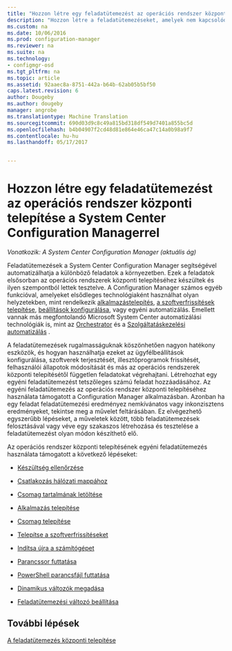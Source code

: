 ```yaml
---
title: "Hozzon létre egy feladatütemezést az operációs rendszer központi telepítése |} Microsoft Docs"
description: "Hozzon létre a feladatütemezéseket, amelyek nem kapcsolódnak a központi telepítése az operációs rendszerek, például szoftverterjesztéssel, illesztőprogramok frissítését, szerkesztése, felhasználói állapotok stb."
ms.custom: na
ms.date: 10/06/2016
ms.prod: configuration-manager
ms.reviewer: na
ms.suite: na
ms.technology:
- configmgr-osd
ms.tgt_pltfrm: na
ms.topic: article
ms.assetid: 92aaec8a-8751-442a-b64b-62ab05b5bf50
caps.latest.revision: 6
author: Dougeby
ms.author: dougeby
manager: angrobe
ms.translationtype: Machine Translation
ms.sourcegitcommit: 690d03d9c8c49a815bd318df549d7401a855bc5d
ms.openlocfilehash: b4b04907f2cd48d81e864e46ca47c14a0b98a9f7
ms.contentlocale: hu-hu
ms.lasthandoff: 05/17/2017


---
```

# <a name="create-a-task-sequence-for-non-operating-system-deployments-with-system-center-configuration-manager"></a>Hozzon létre egy feladatütemezést az operációs rendszer központi telepítése a System Center Configuration Managerrel

*Vonatkozik: A System Center Configuration Manager (aktuális ág)*

Feladatütemezések a System Center Configuration Manager segítségével automatizálhatja a különböző feladatok a környezetben. Ezek a feladatok elsősorban az operációs rendszerek központi telepítéséhez készültek és ilyen szempontból lettek tesztelve.  A Configuration Manager számos egyéb funkcióval, amelyeket elsődleges technológiaként használhat olyan helyzetekben, mint rendelkezik [alkalmazástelepítés](../../apps/understand/introduction-to-application-management.md), [a szoftverfrissítések telepítése](../../sum/understand/software-updates-introduction.md), [beállítások konfigurálása](../../compliance/understand/ensure-device-compliance.md), vagy egyéni automatizálás. Emellett vannak más megfontolandó Microsoft System Center automatizálási technológiák is, mint az [Orchestrator](https://technet.microsoft.com/library/hh237242.aspx) és a [Szolgáltatáskezelési automatizálás](https://technet.microsoft.com/library/dn469260.aspx) .  

A feladatütemezések rugalmasságuknak köszönhetően nagyon hatékony eszközök, és hogyan használhatja ezeket az ügyfélbeállítások konfigurálása, szoftverek terjesztését, illesztőprogramok frissítését, felhasználói állapotok módosítását és más az operációs rendszerek központi telepítésétől független feladatokat végrehajtani. Létrehozhat egy egyéni feladatütemezést tetszőleges számú feladat hozzáadásához. Az egyéni feladatütemezés az operációs rendszer központi telepítéséhez használata támogatott a Configuration Manager alkalmazásban. Azonban ha egy feladat feladatütemezési eredményez nemkívánatos vagy inkonzisztens eredményeket, tekintse meg a művelet feltárásában. Ez elvégezhető egyszerűbb lépéseket, a műveletek között, több feladatütemezések felosztásával vagy véve egy szakaszos létrehozása és tesztelése a feladatütemezést olyan módon készíthető elő.

 Az operációs rendszer központi telepítésének egyéni feladatütemezés használata támogatott a következő lépéseket:  

-   [Készültség ellenőrzése](../understand/task-sequence-steps.md#BKMK_CheckReadiness)  

-   [Csatlakozás hálózati mappához](../understand/task-sequence-steps.md#BKMK_ConnectToNetworkFolder)  

-   [Csomag tartalmának letöltése](../understand/task-sequence-steps.md#BKMK_DownloadPackageContent)  

-   [Alkalmazás telepítése](../understand/task-sequence-steps.md#BKMK_InstallApplication)  

-   [Csomag telepítése](../understand/task-sequence-steps.md#BKMK_InstallPackage)  

-   [Telepítse a szoftverfrissítéseket](../understand/task-sequence-steps.md#BKMK_InstallSoftwareUpdates)  

-   [Indítsa újra a számítógépet](../understand/task-sequence-steps.md#a-namebkmkrestartcomputera-restart-computer)  

-   [Parancssor futtatása](../understand/task-sequence-steps.md#BKMK_RunCommandLine)  

-   [PowerShell parancsfájl futtatása](../understand/task-sequence-steps.md#BKMK_RunPowerShellScript)  

-   [Dinamikus változók megadása](../understand/task-sequence-steps.md#BKMK_SetDynamicVariables)  

-   [Feladatütemezési változó beállítása](../understand/task-sequence-steps.md#BKMK_SetTaskSequenceVariable)  

## <a name="next-steps"></a>További lépések
[A feladatütemezés központi telepítése](manage-task-sequences-to-automate-tasks.md#a-namebkmkdeploytsa-deploy-a-task-sequence)

